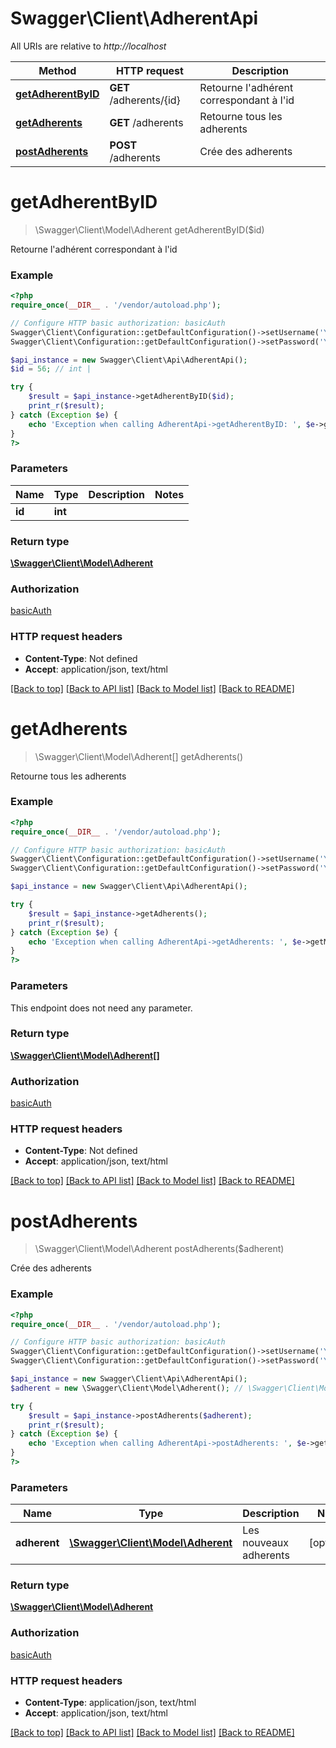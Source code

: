 # Swagger\Client\AdherentApi

All URIs are relative to *http://localhost*

Method | HTTP request | Description
------------- | ------------- | -------------
[**getAdherentByID**](AdherentApi.md#getAdherentByID) | **GET** /adherents/{id} | Retourne l&#39;adhérent correspondant à l&#39;id
[**getAdherents**](AdherentApi.md#getAdherents) | **GET** /adherents | Retourne tous les adherents
[**postAdherents**](AdherentApi.md#postAdherents) | **POST** /adherents | Crée des adherents


# **getAdherentByID**
> \Swagger\Client\Model\Adherent getAdherentByID($id)

Retourne l'adhérent correspondant à l'id

### Example
```php
<?php
require_once(__DIR__ . '/vendor/autoload.php');

// Configure HTTP basic authorization: basicAuth
Swagger\Client\Configuration::getDefaultConfiguration()->setUsername('YOUR_USERNAME');
Swagger\Client\Configuration::getDefaultConfiguration()->setPassword('YOUR_PASSWORD');

$api_instance = new Swagger\Client\Api\AdherentApi();
$id = 56; // int | 

try {
    $result = $api_instance->getAdherentByID($id);
    print_r($result);
} catch (Exception $e) {
    echo 'Exception when calling AdherentApi->getAdherentByID: ', $e->getMessage(), PHP_EOL;
}
?>
```

### Parameters

Name | Type | Description  | Notes
------------- | ------------- | ------------- | -------------
 **id** | **int**|  |

### Return type

[**\Swagger\Client\Model\Adherent**](../Model/Adherent.md)

### Authorization

[basicAuth](../../README.md#basicAuth)

### HTTP request headers

 - **Content-Type**: Not defined
 - **Accept**: application/json, text/html

[[Back to top]](#) [[Back to API list]](../../README.md#documentation-for-api-endpoints) [[Back to Model list]](../../README.md#documentation-for-models) [[Back to README]](../../README.md)

# **getAdherents**
> \Swagger\Client\Model\Adherent[] getAdherents()

Retourne tous les adherents

### Example
```php
<?php
require_once(__DIR__ . '/vendor/autoload.php');

// Configure HTTP basic authorization: basicAuth
Swagger\Client\Configuration::getDefaultConfiguration()->setUsername('YOUR_USERNAME');
Swagger\Client\Configuration::getDefaultConfiguration()->setPassword('YOUR_PASSWORD');

$api_instance = new Swagger\Client\Api\AdherentApi();

try {
    $result = $api_instance->getAdherents();
    print_r($result);
} catch (Exception $e) {
    echo 'Exception when calling AdherentApi->getAdherents: ', $e->getMessage(), PHP_EOL;
}
?>
```

### Parameters
This endpoint does not need any parameter.

### Return type

[**\Swagger\Client\Model\Adherent[]**](../Model/Adherent.md)

### Authorization

[basicAuth](../../README.md#basicAuth)

### HTTP request headers

 - **Content-Type**: Not defined
 - **Accept**: application/json, text/html

[[Back to top]](#) [[Back to API list]](../../README.md#documentation-for-api-endpoints) [[Back to Model list]](../../README.md#documentation-for-models) [[Back to README]](../../README.md)

# **postAdherents**
> \Swagger\Client\Model\Adherent postAdherents($adherent)

Crée des adherents

### Example
```php
<?php
require_once(__DIR__ . '/vendor/autoload.php');

// Configure HTTP basic authorization: basicAuth
Swagger\Client\Configuration::getDefaultConfiguration()->setUsername('YOUR_USERNAME');
Swagger\Client\Configuration::getDefaultConfiguration()->setPassword('YOUR_PASSWORD');

$api_instance = new Swagger\Client\Api\AdherentApi();
$adherent = new \Swagger\Client\Model\Adherent(); // \Swagger\Client\Model\Adherent | Les nouveaux adherents

try {
    $result = $api_instance->postAdherents($adherent);
    print_r($result);
} catch (Exception $e) {
    echo 'Exception when calling AdherentApi->postAdherents: ', $e->getMessage(), PHP_EOL;
}
?>
```

### Parameters

Name | Type | Description  | Notes
------------- | ------------- | ------------- | -------------
 **adherent** | [**\Swagger\Client\Model\Adherent**](../Model/Adherent.md)| Les nouveaux adherents | [optional]

### Return type

[**\Swagger\Client\Model\Adherent**](../Model/Adherent.md)

### Authorization

[basicAuth](../../README.md#basicAuth)

### HTTP request headers

 - **Content-Type**: application/json, text/html
 - **Accept**: application/json, text/html

[[Back to top]](#) [[Back to API list]](../../README.md#documentation-for-api-endpoints) [[Back to Model list]](../../README.md#documentation-for-models) [[Back to README]](../../README.md)

